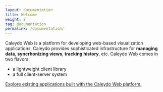 ```yaml
---
layout: documentation
title: Welcome
weight: 2
tag: documentation
permalink: /documentation/
---
```


Caleydo Web is a platform for developing web-based visualization applications. Caleydo provides sophisticated infrastructure for **managing data**, **syncrhonizing views**, **tracking history**, etc. Caleydo Web comes in two flavors: 

 * a lightweight client library
 * a full client-server system
 
[Explore existing applications built with the Caleydo Web platform.](http://demo.caleydo.org)